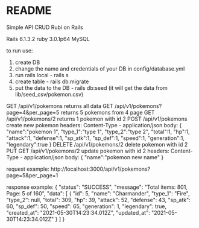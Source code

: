 # README

Simple API CRUD Rubi on Rails

Rails 6.1.3.2
ruby 3.0.1p64 
MySQL

to run use:
1. create DB
2. change the name and credentials of your DB in config/database.yml
3. run rails local - rails s
4. create table - rails db:migrate
5. put the data to the DB - rails db:seed (it will get the data from lib/seed_csv/pokemon.csv)

GET /api/v1/pokemons returns all data
GET /api/v1/pokemons?page=4&per_page=5 returns 5 pokemons from 4 page
GET /api/v1/pokemons/2 returns 1 pokemon with id 2
POST /api/v1/pokemons create new pokemon
	headers:
	Content-Type - application/json
	body:
	{
		"name":"pokemon 1",
		"type_1":"type 1",
		"type_2":"type 2",
		"total":1,
		"hp":1,
		"attack":1,
		"defense":1,
		"sp_atk":1,
		"sp_def":1,
		"speed":1,
		"generation":1,
		"legendary":true
	}
DELETE /api/v1/pokemons/2 delete pokemon with id 2
PUT GET /api/v1/pokemons/2 update pokemon with id 2
headers:
	Content-Type - application/json
	body:
	{
		"name":"pokemon new name"
	}

request example:
http://localhost:3000/api/v1/pokemons?page=5&per_page=1

response example:
{
    "status": "SUCCESS",
    "message": "Total items: 801, Page: 5 of 160",
    "data": [
        {
            "id": 5,
            "name": "Charmander",
            "type_1": "Fire",
            "type_2": null,
            "total": 309,
            "hp": 39,
            "attack": 52,
            "defense": 43,
            "sp_atk": 60,
            "sp_def": 50,
            "speed": 65,
            "generation": 1,
            "legendary": true,
            "created_at": "2021-05-30T14:23:34.012Z",
            "updated_at": "2021-05-30T14:23:34.012Z"
        }
    ]
}
